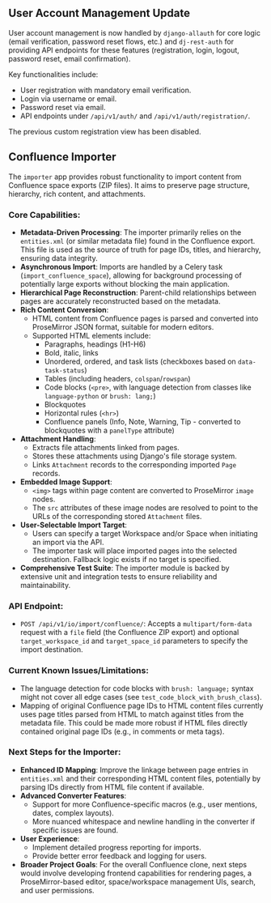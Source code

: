 

## User Account Management Update
User account management is now handled by `django-allauth` for core logic
(email verification, password reset flows, etc.) and `dj-rest-auth` for
providing API endpoints for these features (registration, login, logout,
password reset, email confirmation).

Key functionalities include:
- User registration with mandatory email verification.
- Login via username or email.
- Password reset via email.
- API endpoints under `/api/v1/auth/` and `/api/v1/auth/registration/`.

The previous custom registration view has been disabled.

## Confluence Importer

The `importer` app provides robust functionality to import content from Confluence space exports (ZIP files). It aims to preserve page structure, hierarchy, rich content, and attachments.

### Core Capabilities:

*   **Metadata-Driven Processing**: The importer primarily relies on the `entities.xml` (or similar metadata file) found in the Confluence export. This file is used as the source of truth for page IDs, titles, and hierarchy, ensuring data integrity.
*   **Asynchronous Import**: Imports are handled by a Celery task (`import_confluence_space`), allowing for background processing of potentially large exports without blocking the main application.
*   **Hierarchical Page Reconstruction**: Parent-child relationships between pages are accurately reconstructed based on the metadata.
*   **Rich Content Conversion**:
    *   HTML content from Confluence pages is parsed and converted into ProseMirror JSON format, suitable for modern editors.
    *   Supported HTML elements include:
        *   Paragraphs, headings (H1-H6)
        *   Bold, italic, links
        *   Unordered, ordered, and task lists (checkboxes based on `data-task-status`)
        *   Tables (including headers, `colspan`/`rowspan`)
        *   Code blocks (`<pre>`, with language detection from classes like `language-python` or `brush: lang;`)
        *   Blockquotes
        *   Horizontal rules (`<hr>`)
        *   Confluence panels (Info, Note, Warning, Tip - converted to blockquotes with a `panelType` attribute)
*   **Attachment Handling**:
    *   Extracts file attachments linked from pages.
    *   Stores these attachments using Django's file storage system.
    *   Links `Attachment` records to the corresponding imported `Page` records.
*   **Embedded Image Support**:
    *   `<img>` tags within page content are converted to ProseMirror `image` nodes.
    *   The `src` attributes of these image nodes are resolved to point to the URLs of the corresponding stored `Attachment` files.
*   **User-Selectable Import Target**:
    *   Users can specify a target Workspace and/or Space when initiating an import via the API.
    *   The importer task will place imported pages into the selected destination. Fallback logic exists if no target is specified.
*   **Comprehensive Test Suite**: The importer module is backed by extensive unit and integration tests to ensure reliability and maintainability.

### API Endpoint:

*   `POST /api/v1/io/import/confluence/`: Accepts a `multipart/form-data` request with a `file` field (the Confluence ZIP export) and optional `target_workspace_id` and `target_space_id` parameters to specify the import destination.

### Current Known Issues/Limitations:

*   The language detection for code blocks with `brush: language;` syntax might not cover all edge cases (see `test_code_block_with_brush_class`).
*   Mapping of original Confluence page IDs to HTML content files currently uses page titles parsed from HTML to match against titles from the metadata file. This could be made more robust if HTML files directly contained original page IDs (e.g., in comments or meta tags).

### Next Steps for the Importer:

*   **Enhanced ID Mapping**: Improve the linkage between page entries in `entities.xml` and their corresponding HTML content files, potentially by parsing IDs directly from HTML file content if available.
*   **Advanced Converter Features**:
    *   Support for more Confluence-specific macros (e.g., user mentions, dates, complex layouts).
    *   More nuanced whitespace and newline handling in the converter if specific issues are found.
*   **User Experience**:
    *   Implement detailed progress reporting for imports.
    *   Provide better error feedback and logging for users.
*   **Broader Project Goals**: For the overall Confluence clone, next steps would involve developing frontend capabilities for rendering pages, a ProseMirror-based editor, space/workspace management UIs, search, and user permissions.
